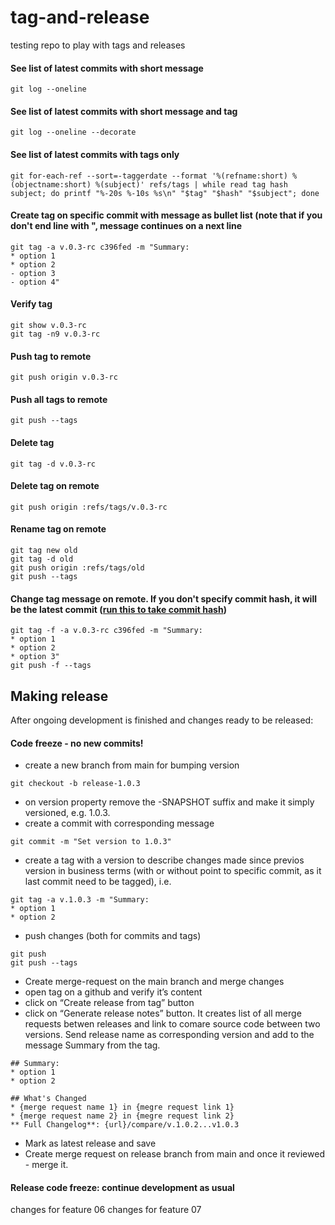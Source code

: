 # tag-and-release
testing repo to play with tags and releases

#### See list of latest commits with short message
```
git log --oneline
```
#### See list of latest commits with short message and tag
```
git log --oneline --decorate
```
#### See list of latest commits with tags only
```
git for-each-ref --sort=-taggerdate --format '%(refname:short) %(objectname:short) %(subject)' refs/tags | while read tag hash subject; do printf "%-20s %-10s %s\n" "$tag" "$hash" "$subject"; done
```
#### Create tag on specific commit with message as bullet list (note that if you don't end line with ", message continues on a next line 
```
git tag -a v.0.3-rc c396fed -m "Summary:
* option 1
* option 2
- option 3
- option 4"
```
#### Verify tag
```
git show v.0.3-rc
git tag -n9 v.0.3-rc
```
#### Push tag to remote
```
git push origin v.0.3-rc
```
#### Push all tags to remote
```
git push --tags
```
#### Delete tag
```
git tag -d v.0.3-rc
```
#### Delete tag on remote
```
git push origin :refs/tags/v.0.3-rc
```
#### Rename tag on remote
```
git tag new old
git tag -d old
git push origin :refs/tags/old
git push --tags
```
#### Change tag message on remote. If you don't specify commit hash, it will be the latest commit ([run this to take commit hash](#See-list-of-latest-commits-with-tags-only))
```
git tag -f -a v.0.3-rc c396fed -m "Summary:
* option 1
* option 2
* option 3"
git push -f --tags
```

## Making release
After ongoing development is finished and changes ready to be released:
#### Code freeze - no new commits!
* create a new branch from main for bumping version 
```
git checkout -b release-1.0.3
```
*  on version property remove the -SNAPSHOT suffix and make it simply versioned, e.g. 1.0.3. 
* create a commit with corresponding message
```
git commit -m "Set version to 1.0.3"
```
* create a tag with a version to describe changes made since previos version in business terms (with or without point to specific commit, as it last commit need to be tagged), i.e.
```
git tag -a v.1.0.3 -m "Summary:
* option 1
* option 2
```
* push changes (both for commits and tags)
```
git push
git push --tags
```
* Create merge-request on the main branch and merge changes
* open tag on a github and verify it’s content
* click on “Create release from tag” button 
* click on “Generate release notes” button. It creates list of all merge requests betwen releases and link to comare source code between two versions. Send release name as corresponding version and add to the message Summary from the tag. 

```
## Summary:
* option 1
* option 2

## What's Changed
* {merge request name 1} in {megre request link 1}
* {merge request name 2} in {megre request link 2}
** Full Changelog**: {url}/compare/v.1.0.2...v1.0.3
```
* Mark as latest release and save
* Create merge request on release branch from main and once it reviewed - merge it.
#### Release code freeze: continue development as usual

changes for feature 06
changes for feature 07
